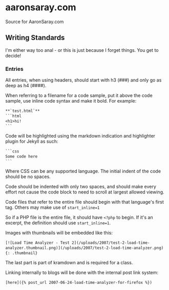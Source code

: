 # aaronsaray.com
Source for AaronSaray.com

## Writing Standards

I'm either way too anal - or this is just because I forget things. You get to decide!

### Entries

All entries, when using headers, should start with h3 (###) and only go as deep as h4 (####).

When referring to a filename for a code sample, put it above the code sample, use inline code 
syntax and make it bold.  For example:

    **`test.html`**
    ```html
    <h1>hi!
    ```

Code will be highlighted using the markdown indication and highlighter plugin for Jekyll as such:

    ```css
    Some code here
    ```
    
Where CSS can be any supported language.  The initial indent of the code should be no spaces.

Code should be indented with only two spaces, and should make every effort not cause the 
code block to need to scroll at largest allowed viewing.

Code files that refer to the entire file should begin with that language's first tag.
Others may make use of `start_inline=1`

So if a PHP file is the entire file, it should have `<?php` to begin.  If it's
an excerpt, the definition should use `start_inline=1`.

Images with thumbnails will be embedded like this:

    [![Load Time Analyzer - Test 2](/uploads/2007/test-2-load-time-analyzer.thumbnail.png)](/uploads/2007/test-2-load-time-analyzer.png){: .thumbnail}

The last part is part of kramdown and is required for a class.

Linking internally to blogs will be done with the internal post link system:

    [here]({% post_url 2007-06-24-load-time-analyzer-for-firefox %})
    
    